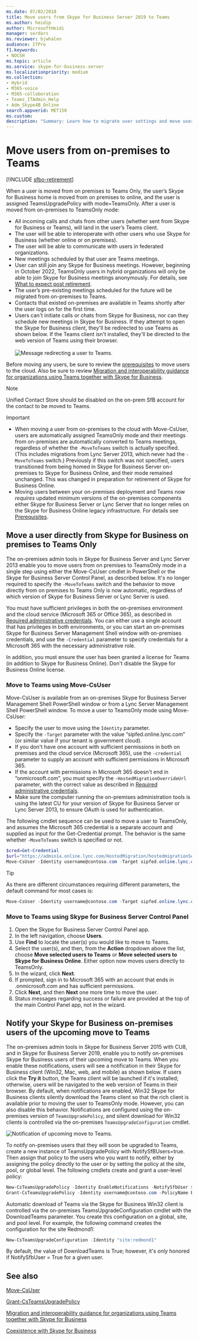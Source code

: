 ```yaml
---
ms.date: 07/02/2018
title: Move users from Skype for Business Server 2019 to Teams
ms.author: heidip
author: MicrosoftHeidi
manager: serdars
ms.reviewer: bjwhalen
audience: ITPro
f1.keywords:
- NOCSH
ms.topic: article
ms.service: skype-for-business-server
ms.localizationpriority: medium
ms.collection: 
- Hybrid 
- M365-voice
- M365-collaboration
- Teams_ITAdmin_Help
- Adm_Skype4B_Online
search.appverid: MET150
ms.custom: 
description: "Summary: Learn how to migrate user settings and move users to Teams."
---
```


# Move users from on-premises to Teams

[!INCLUDE [sfbo-retirement](../../Hub/includes/sfbo-retirement.md)]

When a user is moved from on premises to Teams Only, the user’s Skype for Business home is moved from on premises to online, and the user is assigned TeamsUpgradePolicy with mode=TeamsOnly.  After a user is moved from on-premises to TeamsOnly mode:

- All incoming calls and chats from other users (whether sent from Skype for Business or Teams), will land in the user’s Teams client.
- The user will be able to interoperate with other users who use Skype for Business (whether online or on premises).
- The user will be able to communicate with users in federated organizations.
- New meetings scheduled by that user are Teams meetings.
- User can still join any Skype for Business meetings. However, beginning in October 2022, TeamsOnly users in hybrid organizations will only be able to join Skype for Business meetings anonymously. For details, see [What to expect post retirement](/microsoftteams/skype-for-business-online-retirement#what-to-expect-post-retirement).
- The user’s pre-existing meetings scheduled for the future will be migrated from on-premises to Teams.
- Contacts that existed on-premises are available in Teams shortly after the user logs on for the first time.
- Users can't initiate calls or chats from Skype for Business, nor can they schedule new meetings in Skype for Business. If they attempt to open the Skype for Business client, they'll be redirected to use Teams as shown below. If the Teams client isn't installed, they'll be directed to the web version of Teams using their browser.<br><br>
    ![Message redirecting a user to Teams.](../media/go-to-teams-page.png)

Before moving any users, be sure to review the [prerequisites](move-users-between-on-premises-and-cloud.md#prerequisites) to move users to the cloud. Also be sure to review [Migration and interoperability guidance for organizations using Teams together with Skype for Business](/microsoftteams/migration-interop-guidance-for-teams-with-skype).


> [!NOTE]
> Unified Contact Store should be disabled on the on-prem SfB account for the contact to be moved to Teams.

> [!IMPORTANT]
>
> - When moving a user from on-premises to the cloud with Move-CsUser, users are automatically assigned TeamsOnly mode and their meetings from on-premises are automatically converted to Teams meetings, regardless of whether the `-MoveToTeams` switch is actually specified. (This includes migrations from Lync Server 2013, which never had the `-MoveToTeams` switch.)  Previously if this switch was not specified, users transitioned from being homed in Skype for Business Server on-premises to Skype for Business Online, and their mode remained unchanged. This was changed in preparation for retirement of Skype for Business Online.
> - Moving users between your on-premises deployment and Teams now *requires* updated minimum versions of the on-premises components either Skype for Business Server or Lync Server that no longer relies on the Skype for Business Online legacy infrastructure. For details see [Prerequisites](move-users-between-on-premises-and-cloud.md#prerequisites).

## Move a user directly from Skype for Business on premises to Teams Only

The on-premises admin tools in Skype for Business Server and Lync Server 2013 enable you to move users from on premises to TeamsOnly mode in a single step using either the Move-CsUser cmdlet in PowerShell or the Skype for Business Server Control Panel, as described below. It's no longer required to specify the `-MoveToTeams` switch and the behavior to move directly from on premises to Teams Only is now automatic, regardless of which version of Skype for Business Server or Lync Server is used. 

You must have sufficient privileges in both the on-premises environment and the cloud service (Microsoft 365 or Office 365), as described in [Required administrative credentials](move-users-between-on-premises-and-cloud.md#required-administrative-credentials). You can either use a single account that has privileges in both environments, or you can start an on-premises Skype for Business Server Management Shell window with on-premises credentials, and use the `-Credential` parameter to specify credentials for a Microsoft 365 with the necessary administrative role.

In addition, you must ensure the user has been granted a license for Teams (in addition to Skype for Business Online). Don't disable the Skype for Business Online license.

### Move to Teams using Move-CsUser

Move-CsUser is available from an on-premises Skype for Business Server Management Shell PowerShell window or from a Lync Server Management Shell PowerShell window. To move a user to TeamsOnly mode using Move-CsUser:
- Specify the user to move using the `Identity` parameter.
- Specify the `-Target` parameter with the value “sipfed.online.lync.<span>com” (or similar value if your tenant is government cloud).
- If you don't have one account with sufficient permissions in both on premises and the cloud service (Microsoft 365), use the `-credential` parameter to supply an account with sufficient permissions in Microsoft 365.
- If the account with permissions in Microsoft 365 doesn't end in “onmicrosoft.<span>com”, you must specify the `-HostedMigrationOverrideUrl` parameter, with the correct value as described in [Required administrative credentials](move-users-between-on-premises-and-cloud.md#required-administrative-credentials).
- Make sure the computer running the on-premises administration tools is using the latest CU for your version of Skype for Business Server or Lync Server 2013, to ensure OAuth is used for authentication. 

The following cmdlet sequence can be used to move a user to TeamsOnly, and assumes the Microsoft 365 credential is a separate account and supplied as input for the Get-Credential prompt. The behavior is the same whether `-MoveToTeams` switch is specified or not.

  ```powershell
  $cred=Get-Credential
  $url="https://admin1a.online.lync.com/HostedMigration/hostedmigrationService.svc"
  Move-CsUser -Identity username@contoso.com -Target sipfed.online.lync.com -Credential $cred -HostedMigrationOverrideUrl $url
  ```

> [!TIP]
> As there are different circumstances requiring different parameters, the default command for most cases is:

```powershell
Move-CsUser -Identity username@contoso.com -Target sipfed.online.lync.com -HostedMigrationOverrideUrl $url
```

### Move to Teams using Skype for Business Server Control Panel

1. Open the Skype for Business Server Control Panel app.
2. In the left navigation, choose **Users**.
3. Use **Find** to locate the user(s) you would like to move to Teams.
4. Select the user(s), and then, from the **Action** dropdown above the list, choose **Move selected users to Teams** or **Move selected users to Skype for Business Online**.   Either option now moves users directly to TeamsOnly.
5. In the wizard, click **Next**.
6. If prompted, sign in to Microsoft 365 with an account that ends in .onmicrosoft.com and has sufficient permissions.
7. Click **Next**, and then **Next** one more time to move the user.
8. Status messages regarding success or failure are provided at the top of the main Control Panel app, not in the wizard.
    
    
## Notify your Skype for Business on-premises users of the upcoming move to Teams

The on-premises admin tools in Skype for Business Server 2015 with CU8, and in Skype for Business Server 2019, enable you to notify on-premises Skype for Business users of their upcoming move to Teams. When you enable these notifications, users will see a notification in their Skype for Business client (Win32, Mac, web, and mobile) as shown below. If users click the **Try it** button, the Teams client will be launched if it's installed; otherwise, users will be navigated to the web version of Teams in their browser. By default, when notifications are enabled, Win32 Skype for Business clients silently download the Teams client so that the rich client is available prior to moving the user to TeamsOnly mode. However, you can also disable this behavior.  Notifications are configured using the on-premises version of `TeamsUpgradePolicy`, and silent download for Win32 clients is controlled via the on-premises `TeamsUpgradeConfiguration` cmdlet.


![Notification of upcoming move to Teams.](../media/teams-upgrade-notification.png)

To notify on-premises users that they will soon be upgraded to Teams, create a new instance of TeamsUpgradePolicy with NotifySfBUsers=true. Then assign that policy to the users who you want to notify, either by assigning the policy directly to the user or by setting the policy at the site, pool, or global level. The following cmdlets create and grant a user-level policy:

```powershell
New-CsTeamsUpgradePolicy -Identity EnableNotifications -NotifySfbUser $true
Grant-CsTeamsUpgradePolicy -Identity username@contoso.com -PolicyName EnableNotifications
```

Automatic download of Teams via the Skype for Business Win32 client is controlled via the on-premises TeamsUpgradeConfiguration cmdlet with the DownloadTeams parameter. You create this configuration on a global, site, and pool level. For example, the following command creates the configuration for the site Redmond1:

```powershell
New-CsTeamsUpgradeConfiguration -Identity "site:redmond1"
```

By default, the value of DownloadTeams is True; however, it's *only* honored if NotifySfbUser = True for a given user.

## See also

[Move-CsUser](/powershell/module/skype/move-csuser)

[Grant-CsTeamsUpgradePolicy](/powershell/module/skype/grant-csteamsupgradepolicy
)

[Migration and interoperability guidance for organizations using Teams together with Skype for Business](/microsoftteams/migration-interop-guidance-for-teams-with-skype)

[Coexistence with Skype for Business](/microsoftteams/coexistence-chat-calls-presence)

